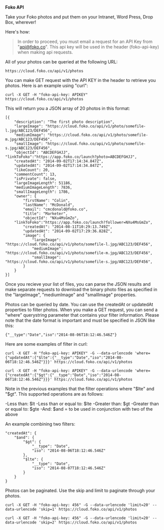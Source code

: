 **Foko API**

Take your Foko photos and put them on your Intranet, Word Press, Drop Box, wherever!

Here's how:

> In order to proceed, you must email a request for an API Key from "api@foko.co". This api key will be used in the header (foko-api-key) when making api requests.

All of your photos can be queried at the following URL:

    https://cloud.foko.co/api/v1/photos

You can make GET request with the API KEY in the header to retrieve you photos.  Here is an example using "curl":

    curl -X GET -H "foko-api-key: APIKEY" https://cloud.foko.co/api/v1/photos

This will return you a JSON array of 20 photos in this format:

    [{
        "description": "The first photo description",
        "largeImage": "https://cloud.foko.co/api/v1/photo/somefile-l.jpg/ABC123/DEF456",
        "mediumImage": "https://cloud.foko.co/api/v1/photo/somefile-m.jpg/ABC123/DEF456",
        "smallImage": "https://cloud.foko.co/api/v1/photo/somefile-s.jpg/ABC123/DEF456",
        "objectId": "ABCDEFGHJJ",
	"linkToFoko":"https://app.foko.co/launch?photo=ABCDEFGHJJ",
        "createdAt": "2014-09-02T17:14:34.847Z",
        "updatedAt": "2014-09-02T17:14:34.847Z",
        "likeCount": 20,
        "commentCount": 13,
        "isPrivate": false,
        "largeImageLength": 51186,
        "mediumImageLength": 7836,
        "smallImageLength": 1786,
        "owner": {
            "firstName": "Colin",
            "lastName": "McDonald",
            "email": "cmcdonald@foko.co",
            "title": "Marketer",
            "objectId": "NXu4MsGmZo",
	    "linkToFoko":"https://app.foko.co/launch?follower=NXu4MsGmZo",
            "createdAt": "2014-08-11T10:29:13.749Z",
            "updatedAt": "2014-09-02T17:29:36.828Z",
            "image": {
                "largeImage": "https://cloud.foko.co/api/v1/photo/somefile-l.jpg/ABC123/DEF456",
                "mediumImage": "https://cloud.foko.co/api/v1/photo/somefile-m.jpg/ABC123/DEF456",
                "smallImage": "https://cloud.foko.co/api/v1/photo/somefile-s.jpg/ABC123/DEF456",
            }
        }
    }]

Once you recieve your list of files, you can parse the JSON results and make separate requests to download the binary photo files as specified in the "largeImage", "mediumImage" and "smallImage" properties.

Photos can be queried by date.  You can use the createdAt or updatedAt properties to filter photos.  When you make a GET request, you can send a "where" querystring parameter that contains your filter information.  Please note that the date format is important and must be specified in JSON like this:

    {"__type":"Date","iso":"2014-08-06T18:12:46.546Z"}

Here are some examples of filter in curl:

    curl -X GET -H "foko-api-key: APIKEY" -G --data-urlencode 'where={"updatedAt":{"$lte":{"__type":"Date","iso":"2014-08-06T18:12:46.546Z"}}}' https://cloud.foko.co/api/v1/photos

    curl -X GET -H "foko-api-key: APIKEY" -G --data-urlencode 'where={"createdAt":{"$gt":{"__type":"Date","iso":"2014-08-06T18:12:46.546Z"}}}' https://cloud.foko.co/api/v1/photos    

Note in the previous examples that the filter operations where "$lte" and "$gt".  This supported operations are as follows:

-Less than: $lt
-Less than or equal to: $lte
-Greater than: $gt
-Greater than or equal to: $gte
-And: $and = to be used in conjunction with two of the above

An example combining two filters:

    "createdAt": {
        "$and": {
            "$gt": {
                "__type": "Date",
                "iso": "2014-08-06T18:12:46.546Z"
            },
            "$lte": {
                "__type": "Date",
                "iso": "2014-08-07T18:12:46.546Z"
            }
        }
    }

Photos can be paginated.  Use the skip and limit to paginate through your photos.

    curl -X GET -H "foko-api-key: 456" -G --data-urlencode 'limit=20' --data-urlencode 'skip=1' https://cloud.foko.co/api/v1/photos

    curl -X GET -H "foko-api-key: 456" -G --data-urlencode 'limit=20' --data-urlencode 'skip=2' https://cloud.foko.co/api/v1/photos
